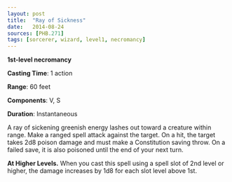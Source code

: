 ```yaml
---
layout: post
title:  "Ray of Sickness"
date:   2014-08-24
sources: [PHB.271]
tags: [sorcerer, wizard, level1, necromancy]
---
```


**1st-level necromancy**

**Casting Time**: 1 action

**Range**: 60 feet

**Components**: V, S

**Duration**: Instantaneous

A ray of sickening greenish energy lashes out toward a creature within range. Make a ranged spell attack against the target. On a hit, the target takes 2d8 poison damage and must make a Constitution saving throw. On a failed save, it is also poisoned until the end of your next turn.

**At Higher Levels.** When you cast this spell using a spell slot of 2nd level or higher, the damage increases by 1d8 for each slot level above 1st.

